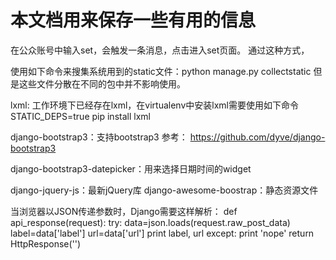 本文档用来保存一些有用的信息
==============================
在公众账号中输入set，会触发一条消息，点击进入set页面。
通过这种方式，

使用如下命令来搜集系统用到的static文件：python manage.py collectstatic
但是这些文件分散在不同的包中并不影响使用。

lxml: 工作环境下已经存在lxml，在virtualenv中安装lxml需要使用如下命令
  STATIC_DEPS=true pip install lxml

django-bootstrap3：支持bootstrap3
参考：
  https://github.com/dyve/django-bootstrap3

django-bootstrap3-datepicker：用来选择日期时间的widget

django-jquery-js：最新jQuery库
django-awesome-boostrap：静态资源文件

当浏览器以JSON传递参数时，Django需要这样解析：
def api_response(request):
    try:
        data=json.loads(request.raw_post_data)
        label=data['label']
        url=data['url']
        print label, url
    except:
        print 'nope'
    return HttpResponse('')